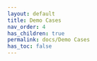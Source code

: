 ```yaml
---
layout: default
title: Demo Cases
nav_order: 4
has_children: true
permalink: docs/Demo Cases
has_toc: false
---
```



